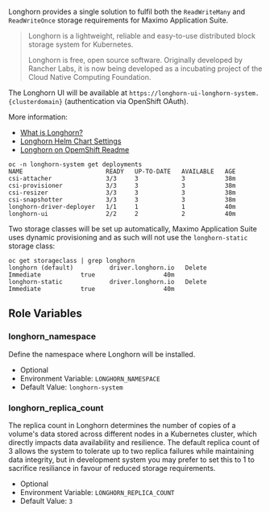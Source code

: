 Longhorn provides a single solution to fulfil both the `ReadWriteMany` and `ReadWriteOnce` storage requirements for Maximo Application Suite.

> Longhorn is a lightweight, reliable and easy-to-use distributed block storage system for Kubernetes.
>
> Longhorn is free, open source software. Originally developed by Rancher Labs, it is now being developed as a incubating project of the Cloud Native Computing Foundation.

The Longhorn UI will be available at `https://longhorn-ui-longhorn-system.{clusterdomain}` (authentication via OpenShift OAuth).

More information:
- [What is Longhorn?](https://longhorn.io/docs/latest/what-is-longhorn/)
- [Longhorn Helm Chart Settings](https://longhorn.io/docs/latest/references/helm-values/)
- [Longhorn on OpemShift Readme](https://github.com/longhorn/longhorn/blob/master/chart/ocp-readme.md)



```
oc -n longhorn-system get deployments
NAME                       READY   UP-TO-DATE   AVAILABLE   AGE
csi-attacher               3/3     3            3           38m
csi-provisioner            3/3     3            3           38m
csi-resizer                3/3     3            3           38m
csi-snapshotter            3/3     3            3           38m
longhorn-driver-deployer   1/1     1            1           40m
longhorn-ui                2/2     2            2           40m
```

Two storage classes will be set up automatically, Maximo Application Suite uses dynamic provisioning and as such will not use the `longhorn-static` storage class:

```
oc get storageclass | grep longhorn
longhorn (default)          driver.longhorn.io   Delete          Immediate           true                   40m
longhorn-static             driver.longhorn.io   Delete          Immediate           true                   40m
```

Role Variables
-------------------------------------------------------------------------------

### longhorn_namespace
Define the namespace where Longhorn will be installed.

* Optional
* Environment Variable: `LONGHORN_NAMESPACE`
* Default Value: `longhorn-system`

### longhorn_replica_count
The replica count in Longhorn determines the number of copies of a volume's data stored across different nodes in a Kubernetes cluster, which directly impacts data availability and resilience. The default replica count of 3 allows the system to tolerate up to two replica failures while maintaining data integrity, but in development system you may prefer to set this to 1 to sacrifice resiliance in favour of reduced storage requirements.

* Optional
* Environment Variable: `LONGHORN_REPLICA_COUNT`
* Default Value: `3`
